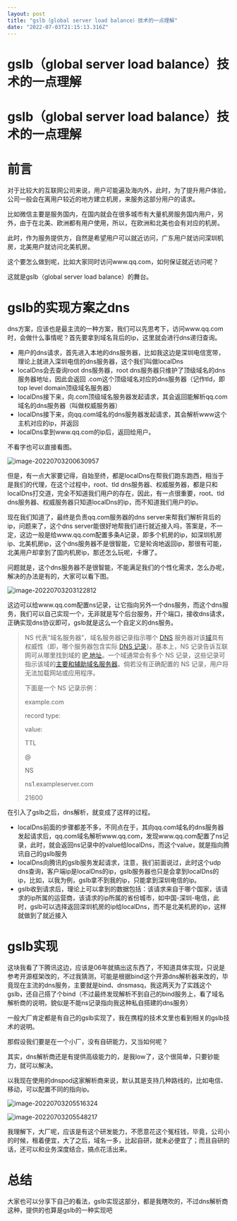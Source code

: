 ```yaml
---
layout: post
title: "gslb（global server load balance）技术的一点理解"
date: "2022-07-03T21:15:13.316Z"
---
```

gslb（global server load balance）技术的一点理解
=======================================

gslb（global server load balance）技术的一点理解
=======================================

前言
==

对于比较大的互联网公司来说，用户可能遍及海内外，此时，为了提升用户体验，公司一般会在离用户较近的地方建立机房，来服务这部分用户的请求。

比如微信主要是服务国内，在国内就会在很多城市有大量机房服务国内用户，另外，由于在北美、欧洲都有用户使用，所以，在欧洲和北美也会有对应的机房。

此时，作为服务提供方，自然是希望用户可以就近访问，广东用户就访问深圳机房，北美用户就访问北美机房。

这个要怎么做到呢，比如大家同时访问www.qq.com，如何保证就近访问呢？

这就是gslb（global server load balance）的舞台。

gslb的实现方案之dns
=============

dns方案，应该也是最主流的一种方案，我们可以先思考下，访问www.qq.com时，会做什么事情呢？首先要拿到域名背后的ip，这里就会进行dns递归查询。

*   用户的dns请求，首先进入本地的dns服务器，比如我这边是深圳电信宽带，理论上就进入深圳电信的dns服务器，这个我们叫做localDns
*   localDns会去查询root dns服务器，root dns服务器只维护了顶级域名的dns服务器地址，因此会返回 .com这个顶级域名对应的dns服务器（记作tld，即top level domain顶级域名服务器）
*   localDns接下来，向.com顶级域名服务器发起请求，其会返回能解析qq.com域名的dns服务器（叫做权威服务器）
*   localDns接下来，向qq.com域名的dns服务器发起请求，其会解析www这个主机对应的ip，并返回
*   localDns拿到www.qq.com的ip后，返回给用户。

不看字也可以直接看图。

![image-20220703200630957](https://dump-1252523945.cos.ap-shanghai.myqcloud.com/img/202207032006162.png)

但是，有一点大家要记得，自始至终，都是localDns在帮我们跑东跑西，相当于是我们的代理，在这个过程中，root、tld dns服务器、权威服务器，都是只和localDns打交道，完全不知道我们用户的存在，因此，有一点很重要，root、tld dns服务器、权威服务器只知道localDns的ip，而不知道我们用户的ip。

现在我们知道了，最终是负责qq.com服务器的dns server来帮我们解析背后的ip，问题来了，这个dns server能很好地帮我们进行就近接入吗，答案是，不一定，这边一般是给www.qq.com配置多条A记录，即多个机房的ip，如深圳机房ip、北美机房ip，这个dns服务器不是很智能，它是轮询地返回ip，那很有可能，北美用户却拿到了国内机房ip，那还怎么玩呢，卡爆了。

问题就是，这个dns服务器不是很智能，不能满足我们的个性化需求，怎么办呢，解决的办法是有的，大家可以看下图。

![image-20220703203122812](https://dump-1252523945.cos.ap-shanghai.myqcloud.com/img/202207032031893.png)

这边可以给www.qq.com配置ns记录，让它指向另外一个dns服务，而这个dns服务，我们可以自己实现一个，无非就是写个后台服务，开个端口，接收dns请求，正确实现dns协议即可，gslb就是这么一个自定义的dns服务。

> NS 代表“域名服务器”，域名服务器记录指示哪个 [DNS](https://www.cloudflare.com/learning/dns/what-is-dns/) 服务器对该[域](https://www.cloudflare.com/learning/dns/glossary/what-is-a-domain-name/)具有权威性（即，哪个服务器包含实际 [DNS 记录](https://www.cloudflare.com/learning/dns/dns-records/)）。基本上，NS 记录告诉互联网可从哪里找到域的 [IP 地址](https://www.cloudflare.com/learning/dns/glossary/what-is-my-ip-address/)。一个域通常会有多个 NS 记录，这些记录可指示该域的[主要和辅助域名服务器](https://www.cloudflare.com/learning/dns/glossary/primary-secondary-dns/)。倘若没有正确配置的 NS 记录，用户将无法加载网站或应用程序。
> 
> 下面是一个 NS 记录示例：
> 
> example.com
> 
> record type:
> 
> value:
> 
> TTL
> 
> @
> 
> NS
> 
> ns1.exampleserver.com
> 
> 21600

在引入了gslb之后，dns解析，就变成了这样的过程。

*   localDns前面的步骤都差不多，不同点在于，其向qq.com域名的dns服务器发起请求后，qq.com域名解析www.qq.com，发现www.qq.com配置了ns记录，此时，就会返回ns记录中的value给localDns，而这个value，就是指向腾讯自己的gslb服务
*   localDns向腾讯的gslb服务发起请求，注意，我们前面说过，此时这个udp dns查询，客户端ip是localDns的ip，gslb服务器也只是会拿到localDns的ip，比如，以我为例，gslb拿不到我的ip，只能拿到深圳电信的ip。
*   gslb收到请求后，理论上可以拿到的数据包括：该请求来自于哪个国家，该请求的ip所属的运营商，该请求的ip所属的省份城市，如中国-深圳-电信，此时，gslb可以选择返回深圳机房的ip给localDns，而不是北美机房的ip，这样就做到了就近接入

gslb实现
======

这块我看了下腾讯这边，应该是06年就搞出这东西了，不知道具体实现，只说是参考开源框架改的，不过我猜测，可能是根据bind这个开源dns解析器来改的，毕竟现在主流的dns服务，主要就是bind、dnsmasq，我这两天为了实践这个gslb，还自己搭了个bind（不过最终发现解析不到自己的bind服务上，看了域名解析商的说明，貌似是不能ns记录指向我这种私自搭建的dns服务）

一般大厂肯定都是有自己的gslb实现了，我在携程的技术文里也看到相关的gslb技术的说明。

那假设我们要是在一个小厂，没有自研能力，又当如何呢？

其实，dns解析商还是有提供高级能力的，是我low了，这个很简单，只要钞能力，就可以解决。

以我现在使用的dnspod这家解析商来说，默认其是支持几种路线的，比如电信、移动，可以配置不同的指向ip。

![image-20220703205516324](https://dump-1252523945.cos.ap-shanghai.myqcloud.com/img/202207032055407.png)

![image-20220703205548217](https://dump-1252523945.cos.ap-shanghai.myqcloud.com/img/202207032055301.png)

我理解下，大厂呢，应该是有这个研发能力，不愿意花这个冤枉钱，毕竟，公司小的时候，租着便宜，大了之后，域名一多，比起自研，就未必便宜了；而且自研的话，还可以和业务深度结合，搞点花活出来。

总结
==

大家也可以分享下自己的看法，gslb实现这部分，都是我瞎吹的，不过dns解析商这种，提供的也算是gslb的一种实现吧